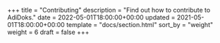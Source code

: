 +++
title = "Contributing"
description = "Find out how to contribute to AdiDoks."
date = 2022-05-01T18:00:00+00:00
updated = 2021-05-01T18:00:00+00:00
template = "docs/section.html"
sort_by = "weight"
weight = 6
draft = false
+++
